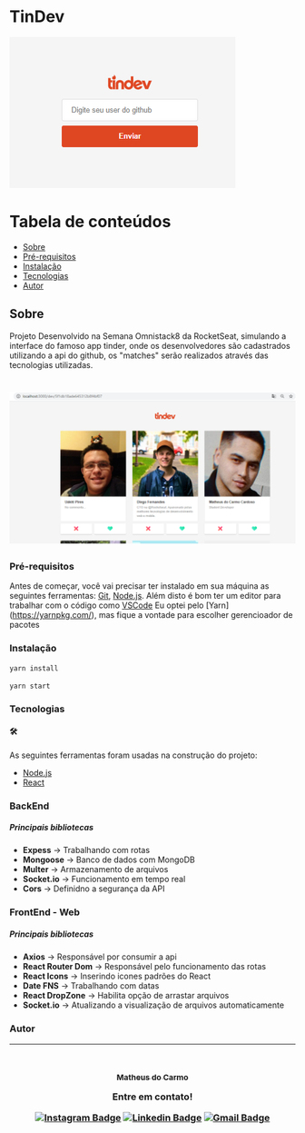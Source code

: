 # TinDev

![](cadastro.png)

Tabela de conteúdos
=================
<!--ts-->
   * [Sobre](#Sobre)   
   * [Pré-requisitos](#Pré-requisitos)    
   * [Instalação](#Instalação)        
   * [Tecnologias](#Tecnologias)
   * [Autor](#Autor)
<!--te-->

## Sobre
Projeto Desenvolvido na Semana Omnistack8 da RocketSeat, simulando a interface do famoso app tinder, onde os desenvolvedores são cadastrados utilizando a api do github, os "matches" serão realizados através das tecnologias utilizadas.

<h1  align="center">
  <img width="600px" alt="Readme" title="Readme" src="./view.png"/>
</h1>

### Pré-requisitos
Antes de começar, você vai precisar ter instalado em sua máquina as seguintes ferramentas:
[Git](https://git-scm.com), [Node.js](https://nodejs.org/en/). 
Além disto é bom ter um editor para trabalhar com o código como [VSCode](https://code.visualstudio.com/)
Eu optei pelo [Yarn] (https://yarnpkg.com/), mas fique a vontade para escolher gerencioador de pacotes


### Instalação
```bash
yarn install
```

```bash
yarn start
```

### Tecnologias
#### 🛠
As seguintes ferramentas foram usadas na construção do projeto:
- [Node.js](https://nodejs.org/en/)
- [React](https://pt-br.reactjs.org/)


### 

### BackEnd 
##### Principais bibliotecas
- **Expess** -> Trabalhando com rotas
- **Mongoose** -> Banco de dados com MongoDB
- **Multer** -> Armazenamento de arquivos
- **Socket.io** -> Funcionamento em tempo real
- **Cors** -> Definidno a segurança da API


### FrontEnd - Web
##### Principais bibliotecas
- **Axios** -> Responsável por consumir a api
- **React Router Dom** -> Responsável pelo funcionamento das rotas
- **React Icons** -> Inserindo icones padrões do React
- **Date FNS** -> Trabalhando com datas
- **React DropZone** -> Habilita opção de arrastar arquivos
- **Socket.io** -> Atualizando a visualização de arquivos automaticamente


### Autor
---
<h3 align="center">
  <a href="https://www.linkedin.com/in/matheus-carmo-cardoso-271066b9/">
   <img style="border-radius: 50%;" src="https://avatars.githubusercontent.com/u/28113945?v=4" width="100px;" alt=""/>
   <br />
   <sub><b>Matheus do Carmo</b></sub></a> <a href="https://www.linkedin.com/in/matheus-carmo-cardoso-271066b9/" title="Dev"></a>

 


 Entre em contato!
 
  [![Instagram Badge](https://img.shields.io/badge/-@math_carmocard-1ca0f1?style=flat-square&labelColor=1ca0f1&logo=instagram&logoColor=white&link=https://www.instagram.com/math_carmocard/)](https://www.instagram.com/math_carmocard/) 
  [![Linkedin Badge](https://img.shields.io/badge/-Matheus-blue?style=flat-square&logo=Linkedin&logoColor=white&link=https://www.linkedin.com/in/matheus-carmo-cardoso-271066b9)](https://www.linkedin.com/in/matheus-carmo-cardoso-271066b9/) 
  [![Gmail Badge](https://img.shields.io/badge/-mathcardoso.94@gmail.com-c14438?style=flat-square&logo=Gmail&logoColor=white&link=mailto:mathcardoso.94@gmail.com)](mailto:mathcardoso.94@gmail.com)
 </h3>

